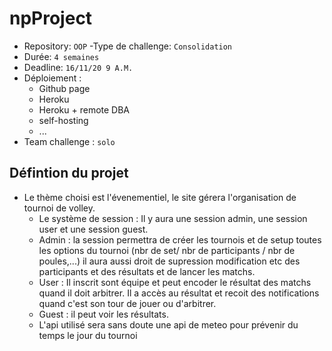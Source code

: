 # npProject


- Repository: `OOP`
-Type de challenge: `Consolidation`
- Durée: `4 semaines`
- Deadline: `16/11/20 9 A.M.`
- Déploiement :
    - Github page
    - Heroku
    - Heroku + remote DBA
    - self-hosting
    - ...
- Team challenge : `solo`

## Défintion du projet

- Le thème choisi est l'évenementiel, le site gérera l'organisation de tournoi de volley.
    - Le système de session : Il y aura une session admin, une session user et une session guest.
     - Admin : la session permettra de créer les tournois et de setup toutes les options du tournoi (nbr de set/ nbr de participants / nbr de poules,...) il aura aussi droit de supression modification etc des participants et des résultats et de lancer les matchs.
     - User : Il inscrit sont équipe et peut encoder le résultat des matchs quand il doit arbitrer. Il a accès au résultat et recoit des notifications quand c'est son tour de jouer ou d'arbitrer.
     - Guest : il peut voir les résultats.
    - L'api utilisé sera sans doute une api de meteo pour prévenir du temps le jour du tournoi
    
